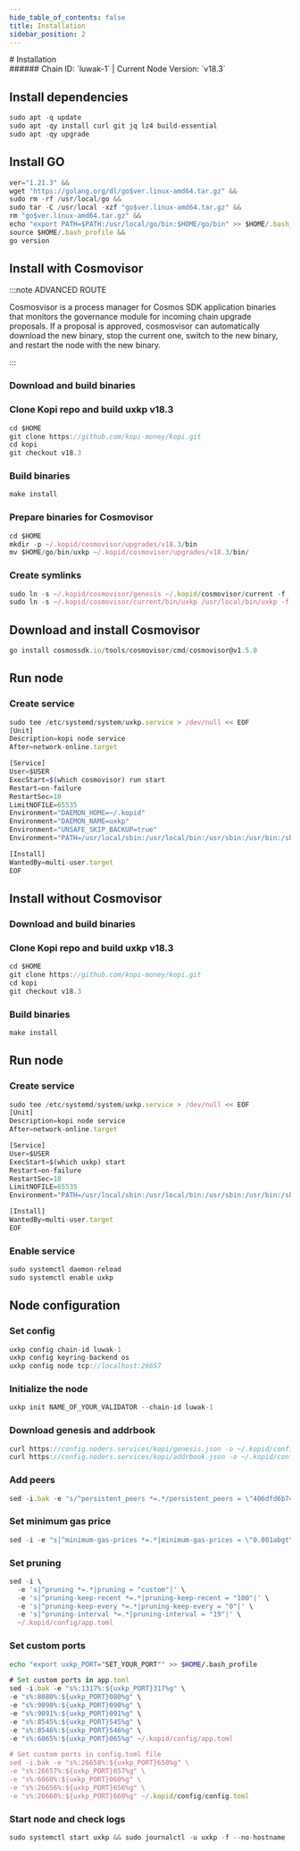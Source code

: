 ```yaml
---
hide_table_of_contents: false
title: Installation
sidebar_position: 2
---
```


<div class="h1-with-icon icon-kopi">
# Installation
</div>
###### Chain ID: `luwak-1` | Current Node Version: `v18.3`

## Install dependencies

```js
sudo apt -q update
sudo apt -qy install curl git jq lz4 build-essential
sudo apt -qy upgrade
```

## Install GO
```js
ver="1.21.3" &&
wget "https://golang.org/dl/go$ver.linux-amd64.tar.gz" &&
sudo rm -rf /usr/local/go &&
sudo tar -C /usr/local -xzf "go$ver.linux-amd64.tar.gz" &&
rm "go$ver.linux-amd64.tar.gz" &&
echo "export PATH=$PATH:/usr/local/go/bin:$HOME/go/bin" >> $HOME/.bash_profile &&
source $HOME/.bash_profile &&
go version
```

## Install with Cosmovisor
:::note ADVANCED ROUTE

Cosmosvisor is a process manager for Cosmos SDK application binaries that monitors the governance module for incoming chain upgrade proposals. If a proposal is approved, cosmosvisor can automatically download the new binary, stop the current one, switch to the new binary, and restart the node with the new binary.

:::
### Download and build binaries
### Clone Kopi repo and build uxkp v18.3
```js
cd $HOME
git clone https://github.com/kopi-money/kopi.git
cd kopi
git checkout v18.3
```

### Build binaries
```js
make install
```
### Prepare binaries for Cosmovisor
```js
cd $HOME
mkdir -p ~/.kopid/cosmovisor/upgrades/v18.3/bin
mv $HOME/go/bin/uxkp ~/.kopid/cosmovisor/upgrades/v18.3/bin/
```

### Create symlinks
```js
sudo ln -s ~/.kopid/cosmovisor/genesis ~/.kopid/cosmovisor/current -f
sudo ln -s ~/.kopid/cosmovisor/current/bin/uxkp /usr/local/bin/uxkp -f
```

## Download and install Cosmovisor
```js
go install cosmossdk.io/tools/cosmovisor/cmd/cosmovisor@v1.5.0
```

## Run node
### Create service
```js
sudo tee /etc/systemd/system/uxkp.service > /dev/null << EOF
[Unit]
Description=kopi node service
After=network-online.target

[Service]
User=$USER
ExecStart=$(which cosmovisor) run start
Restart=on-failure
RestartSec=10
LimitNOFILE=65535
Environment="DAEMON_HOME=~/.kopid"
Environment="DAEMON_NAME=uxkp"
Environment="UNSAFE_SKIP_BACKUP=true"
Environment="PATH=/usr/local/sbin:/usr/local/bin:/usr/sbin:/usr/bin:/sbin:/bin:/usr/games:/usr/local/games:/snap/bin:~/.kopid/cosmovisor/current/bin"

[Install]
WantedBy=multi-user.target
EOF
```

## Install without Cosmovisor

### Download and build binaries
### Clone Kopi repo and build uxkp v18.3
```js
cd $HOME
git clone https://github.com/kopi-money/kopi.git
cd kopi
git checkout v18.3
```

### Build binaries
```js
make install
```

## Run node
### Create service
```js
sudo tee /etc/systemd/system/uxkp.service > /dev/null << EOF
[Unit]
Description=kopi node service
After=network-online.target

[Service]
User=$USER
ExecStart=$(which uxkp) start
Restart=on-failure
RestartSec=10
LimitNOFILE=65535
Environment="PATH=/usr/local/sbin:/usr/local/bin:/usr/sbin:/usr/bin:/sbin:/bin:/usr/games:/usr/local/games:/snap/bin"

[Install]
WantedBy=multi-user.target
EOF
```

### Enable service
```js
sudo systemctl daemon-reload
sudo systemctl enable uxkp
```

## Node configuration
### Set config
```js
uxkp config chain-id luwak-1
uxkp config keyring-backend os
uxkp config node tcp://localhost:26657
```

### Initialize the node
```js
uxkp init NAME_OF_YOUR_VALIDATOR --chain-id luwak-1
```

### Download genesis and addrbook
```js
curl https://config.noders.services/kopi/genesis.json -o ~/.kopid/config/genesis.json
curl https://config.noders.services/kopi/addrbook.json -o ~/.kopid/config/addrbook.json
```
### Add peers
```js
sed -i.bak -e "s/^persistent_peers *=.*/persistent_peers = \"406dfd6b74324722137c38c8a70dfacee45bac01@kopi-rpc.noders.services:30756\"/" ~/.kopid/config/config.toml
```

### Set minimum gas price
```js
sed -i -e "s|^minimum-gas-prices *=.*|minimum-gas-prices = \"0.001abgt\"|" ~/.kopid/config/app.toml
```
### Set pruning
```js
sed -i \
  -e 's|^pruning *=.*|pruning = "custom"|' \
  -e 's|^pruning-keep-recent *=.*|pruning-keep-recent = "100"|' \
  -e 's|^pruning-keep-every *=.*|pruning-keep-every = "0"|' \
  -e 's|^pruning-interval *=.*|pruning-interval = "19"|' \
  ~/.kopid/config/app.toml
```

### Set custom ports

```bash
echo "export uxkp_PORT="SET_YOUR_PORT"" >> $HOME/.bash_profile
```

```js
# Set custom ports in app.toml
sed -i.bak -e "s%:1317%:${uxkp_PORT}317%g" \
-e "s%:8080%:${uxkp_PORT}080%g" \
-e "s%:9090%:${uxkp_PORT}090%g" \
-e "s%:9091%:${uxkp_PORT}091%g" \
-e "s%:8545%:${uxkp_PORT}545%g" \
-e "s%:8546%:${uxkp_PORT}546%g" \
-e "s%:6065%:${uxkp_PORT}065%g" ~/.kopid/config/app.toml

# Set custom ports in config.toml file
sed -i.bak -e "s%:26658%:${uxkp_PORT}658%g" \
-e "s%:26657%:${uxkp_PORT}657%g" \
-e "s%:6060%:${uxkp_PORT}060%g" \
-e "s%:26656%:${uxkp_PORT}656%g" \
-e "s%:26660%:${uxkp_PORT}660%g" ~/.kopid/config/config.toml
```

### Start node and check logs
```js
sudo systemctl start uxkp && sudo journalctl -u uxkp -f --no-hostname -o cat
```
